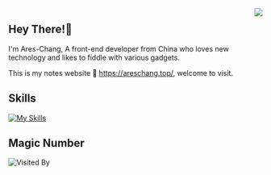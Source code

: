 <a href='https://github.com/Ares-Chang' target="_blank">
  <img align="right" src="https://github-readme-stats.vercel.app/api?username=Ares-Chang&show_icons=true&icon_color=805AD5&text_color=718096&bg_color=ffffff&hide_title=true&count_private=true" />
</a>

## Hey There!👋

I'm Ares-Chang, A front-end developer from China who loves new technology and likes to fiddle with various gadgets.

This is my notes website 🔗 https://areschang.top/, welcome to visit.

## Skills

[![My Skills](https://skillicons.dev/icons?i=js,ts,html,css,sass,vue,solidjs,git,vite,vim,vscode,netlify)](https://skillicons.dev)

## Magic Number

![Visited By](https://count.getloli.com/get/@:Ares-Chang?theme=gelbooru)
